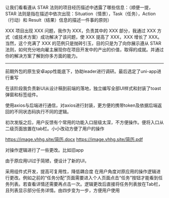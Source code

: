 让我们看看遵从 STAR 法则的项目经历描述中透露了哪些信息：（顺便一提，STAR 法则是指在描述中依次出现：Situation（情景），Task（任务），Action（行动）和 Result（结果）信息的描述一件事的原则）


XXX 项目出现 XXX 问题，我作为 XXX，负责其中的 XXX 部分，我通过 XXX 方式（或技术方案）成功解决了该问题，使 XXX 提高了 XXX，XXX 增长了 XXX。当然，这个充满了 XXX 的范例只是抛砖引玉，目的只是为了向你展示遵从 STAR 法则，如何充分地向雇主展现你在项目开发中的产出的价值，取得的成就。并通过你的解决方案了解到你多方面的能力。


-------------------

前期外包的原生安卓app性能底下，协助leader进行调研。最后选定了uni-app进行重写

在该阶段我负责新UI从设计稿到前端的落地，独立编写全部UI样式和封装了toast弹窗和标签组件。

使用axios与后端进行通信，对axios进行封装，更方便的携带token及依据后端返回的不同状态码执行不同的逻辑。

初次发版之后，用户反馈有个常用的功能入口层级太深，不方便操作。便将入口从二级页面放置在tab栏。小小改动方便了用户的操作


https://image.vhhg.site/简历.docx
https://image.vhhg.site/简历.pdf



对操作逻辑进行了一些更改。比如旧app

由于原应用UI过于简陋，便设计了新的UI，

采用组件式开发，提高可复用性，降低耦合度
在用户角度对原应用的操作逻辑进行更改。例如之前的“任务分配”页面需要进入个人页面点击“任务”按钮才能看到任务列表。若查看详情还需要再点击一次。逻辑更改后直接将任务列表放在Tab栏，且列表显示部分任务详情。由四步变为一步，方便用户使用
